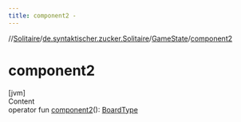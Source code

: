 ```yaml
---
title: component2 -
---
```

//[Solitaire](../../index.md)/[de.syntaktischer.zucker.Solitaire](../index.md)/[GameState](index.md)/[component2](component2.md)



# component2  
[jvm]  
Content  
operator fun [component2](component2.md)(): [BoardType](../-board-type/index.md)  




